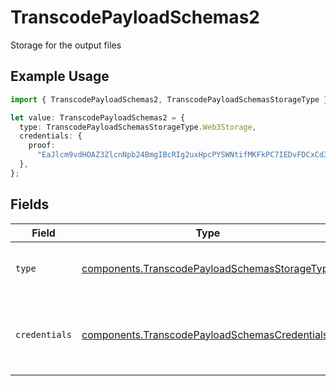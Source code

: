 # TranscodePayloadSchemas2

Storage for the output files

## Example Usage

```typescript
import { TranscodePayloadSchemas2, TranscodePayloadSchemasStorageType } from "livepeer/models/components";

let value: TranscodePayloadSchemas2 = {
  type: TranscodePayloadSchemasStorageType.Web3Storage,
  credentials: {
    proof:
      "EaJlcm9vdHOAZ3ZlcnNpb24BmgIBcRIg2uxHpcPYSWNtifMKFkPC7IEDvFDCxCd3ADViv0coV7SnYXNYRO2hA0AnblHEW38s3lSlcwaDjPn",
  },
};
```

## Fields

| Field                                                                                                          | Type                                                                                                           | Required                                                                                                       | Description                                                                                                    |
| -------------------------------------------------------------------------------------------------------------- | -------------------------------------------------------------------------------------------------------------- | -------------------------------------------------------------------------------------------------------------- | -------------------------------------------------------------------------------------------------------------- |
| `type`                                                                                                         | [components.TranscodePayloadSchemasStorageType](../../models/components/transcodepayloadschemasstoragetype.md) | :heavy_check_mark:                                                                                             | Type of service used for output files                                                                          |
| `credentials`                                                                                                  | [components.TranscodePayloadSchemasCredentials](../../models/components/transcodepayloadschemascredentials.md) | :heavy_check_mark:                                                                                             | Delegation proof for Livepeer to be able to upload to<br/>web3.storage<br/>                                    |
